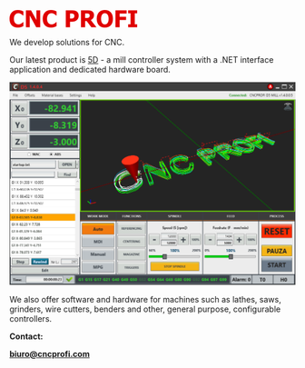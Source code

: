 ![](./profi.png)

We develop solutions for CNC.

Our latest product is [5D](https://www.cncprofi.com/download/cncprofi/Apps/D5/index.html) - a mill controller system with a .NET interface application and dedicated hardware board.

![](./startup_small.png)

We also offer software and hardware for machines such as lathes, saws, grinders, wire cutters, benders and other, general purpose, configurable controllers.

**Contact:**

**[biuro@cncprofi.com](mailto:biuro@cncprofi.com)**
